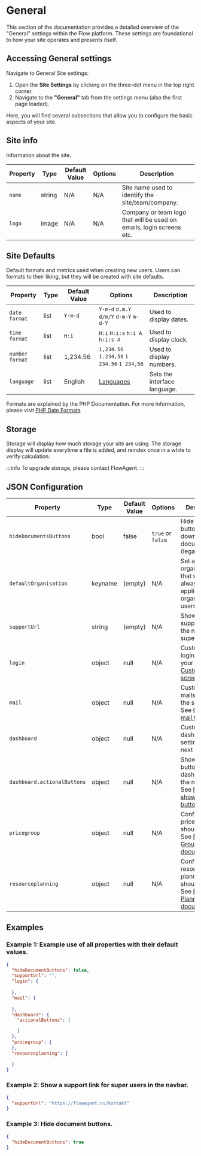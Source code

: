 # General

This section of the documentation provides a detailed overview of the "General" settings within the Flow platform. These settings are foundational to how your site operates and presents itself.

## Accessing General settings

Navigate to General Site settings:

1. Open the **Site Settings** by clicking on the three-dot menu in the top right corner.
2. Navigate to the **"General"** tab from the settings menu (also the first page loaded).

Here, you will find several subsections that allow you to configure the basic aspects of your site.

## Site info

Information about the site.

| Property                 | Type    | Default Value  | Options        | Description                                                                 |
|--------------------------|---------|----------------|----------------|-----------------------------------------------------------------------------|
| `name`                   | string  | N/A            | N/A            | Site name used to identify the site/team/company.                           |
| `logo`                   | image   | N/A            | N/A            | Company or team logo that will be used on emails, login screens etc.        |

## Site Defaults

Default formats and metrics used when creating new users. Users can formats to their liking, but they will be created with site defaults.

| Property                 | Type    | Default Value  | Options        | Description                                                                 |
|--------------------------|---------|----------------|----------------|-----------------------------------------------------------------------------|
| `date format`            | list    | `Y-m-d`        | `Y-m-d` `d.m.Y` `d/m/Y` `d-m-Y` `m-d-Y` | Used to display dates.  |
| `time format`            | list    | `H:i`          | `H:i` `H:i:s` `h:i A` `h:i:s A` | Used to display clock.  |
| `number format`          | list    | 1,234.56       | `1,234.56` `1.234,56` `1 234.56` `1 234,56`  | Used to display numbers.  |
| `language`               | list    | English        | [Languages](/docs/misc/languages) | Sets the interface language.  |

Formats are explained by the PHP Documentation. For more information, please visit [PHP Date Formats](https://www.php.net/manual/en/datetime.formats.php)

## Storage

Storage will display how much storage your site are using. The storage display will update everytime a file is added, and reindex once in a while to verify calculation.

:::info
To upgrade storage, please contact FlowAgent.
:::

## JSON Configuration

| Property                 | Type    | Default Value  | Options        | Description                                                                 |
|--------------------------|---------|----------------|----------------|-----------------------------------------------------------------------------|
| `hideDocumentsButtons`   | bool    | false          | `true` or `false` | Hide default buttons for downloading documents (legacy). |
| `defaultOrganisation`    | keyname | (empty)        | N/A            | Set a default organisation that should always be applied to new organisation users. |
| `supportUrl`             | string  | (empty)        | N/A            | Shows a support link in the navbar for super users. |
| `login`                  | object  | null           | N/A            | Customize the login screen to your need. See [Custom login screen](/docs/misc/custom-login-screen). |
| `mail`                   | object  | null           | N/A            | Customize the mails sent by the system. See [Custom mail templates](/docs/misc/custom-mail-templates). |
| `dashboard`              | object  | null           | N/A            | Customize dashboard settings (see next row(s)). |
| `dashboard.actionalButtons` | object | null         | N/A            | Show actional buttons on the dashboard in the navbar. See [how to show actional buttons](sites/actionalbuttons/how-to-use). |
| `pricegroup`             | object  | null           | N/A            | Configure how pricegroup should work. See [Price Group documentation](/docs/apps/pricegroup/introduction). |
| `resourceplanning`       | object  | null           | N/A            | Configure how resource planning should work. See [Resource Planning documentation](docs/apps/pricegroup/introduction). |


## Examples

### Example 1: Example use of all properties with their default values.

```json
{
  "hideDocumentButtons": false,
  "supportUrl": "",
  "login": {
    
  },
  "mail": {
    
  },
  "dashboard": {
    "actionalButtons": [

    ]
  },
  "pricegroup": {
  },
  "resourceplanning": {

  }
}
```

### Example 2: Show a support link for super users in the navbar.

```json
{
  "supportUrl": "https://flowagent.nu/kontakt"
}
```

### Example 3: Hide document buttons.

```json
{
  "hideDocumentButtons": true
}
```